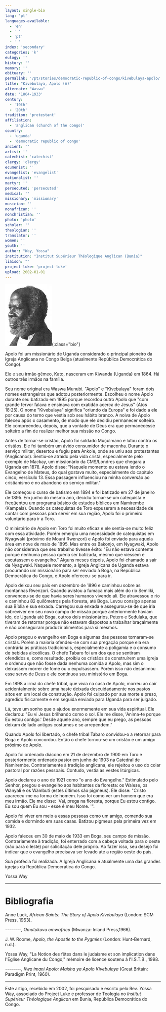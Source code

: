 ```yaml
---
layout: single-bio
lang: 'pt'
languages-available:
  - 'en'
  - ' '
  - 'pt'
  - ' '
index: 'secondary'
categories: 'k'
eulogy: ''
history: ''
memory: ''
obituary: ''
permalink: '/pt/stories/democratic-republic-of-congo/kivebulaya-apolo/'
title: "Kivebulaya, Apolo (A)"
alternate: "Waswa"
date: '1864-1933'
century:
  - '19th'
  - '20th'
tradition: 'protestant'
affiliation:
  - 'anglican (church of the congo)'
country:
  - 'uganda'
  - 'democratic republic of congo'
ancient: ''
artist: ''
catechist: 'catechist'
clergy: 'clergy'
ecumenist: ''
evangelist: 'evangelist'
nationalist: ''
martyr: ''
persecuted: 'persecuted'
medical: ''
missionary: 'missionary'
musician: ''
nonafrican: ''
nonchristian: ''
photo: 'photo'
scholar: ''
theologian: ''
translator: ''
women: ''
youth: ''
author: "Way, Yossa"
institution: "Institut Supérieur Théologique Anglican (Bunia)"
liaison: ""
project-luke: 'project-luke'
upload: 2002-01-01
---
```


![Apolo Kivebulaya](/images/bio-pics/demrepcongo/apolo-kivebulaya/Apolo.jpg){:class="bio"}

Apolo foi um missionário de Uganda considerado o principal pioneiro da Igreja Anglicana no Congo Belga (atualmente República Democrática do Congo).

Ele e seu irmão gêmeo, Kato, nasceram em Kiwanda (Uganda) em 1864. Há outros três irmãos na família.

Seu nome original era Waswa Munubi. "Apolo" e "Kivebulaya" foram dois nomes estrangeiros que adotou posteriormente. Escolheu o nome Apolo durante seu batizado em 1895 porque recordou outro Apolo que "com grande fervor falava e ensinava com exatidão acerca de Jesus" (Atos 18:25). O nome "Kivebulaya" significa "oriundo da Europa" e foi dado a ele por causa do terno que vestia sob seu hábito branco. A noiva de Apolo faleceu após o casamento, de modo que ele decidiu permanecer solteiro. Ele compreendeu, depois, que a vontade de Deus era que permanecesse solteiro a fim de realizar melhor sua missão no Congo.

Antes de tornar-se cristão, Apolo foi soldado Muçulmano e lutou contra os cristãos. Ele foi também um ávido consumidor de maconha. Durante o serviço militar, desertou e fugiu para Ankole, onde se uniu aos protestantes (Anglicanos). Sentiu-se atraído pela vida cristã, especialmente pelo exemplo de Mackay, um missionário da CMS/Londres que chegara a Uganda em 1878. Apolo disse: "Naquele momento eu estava lendo o Evangelho de Mateus, do qual gostava muito, especialmente do capítulo cinco, versículo 13. Essa passagem influenciou na minha conversão ao cristianismo e no abandono do serviço militar."

Ele começou o curso de batismo em 1894 e foi batizado em 27 de janeiro de 1895. Em junho do mesmo ano, decidiu tornar-se um catequista e freqüentou um programa básico de estudos bíblicos em Namirembe (Kampala). Quando os catequistas de Toro expuseram a necessidade de contar com pessoas para servir em sua região, Apolo foi o primeiro voluntário para ir a Toro.

O ministério de Apolo em Toro foi muito eficaz e ele sentia-se muito feliz com essa atividade. Porém emergiu uma necessidade de catequistas em Nyagwaki (próximo de Mount Rwenzori) e Apolo foi enviado para aquela área em nove de maio de 1895. Mas entre os Bakonjo, em Nyagwaki, Apolo não considerava que seu trabalho tivesse êxito: "Eu não estava contente porque nenhuma pessoa queria ser batizada, mesmo que viessem e escutassem o evangelho." Alguns meses depois, Apolo foi chamado a sair de Nyagwaki. Naquele momento, a Igreja Anglicana de Uganda estava procurando um missionário para ser enviado à Boga, na República Democrática do Congo, e Apolo ofereceu-se para ir.

Apolo deixou seu país em dezembro de 1896 e caminhou sobre as montanhas Rwenzori. Quando avistou a fumaça mais além do rio Semliki, convenceu-se de que havia seres humanos vivendo ali. Ele atravessou o rio e caminhou 82 quilômetros pela floresta, até Boga. Levou consigo apenas sua Bíblia e sua enxada. Carregou sua enxada e assegurou-se de que iria sobreviver em seu novo campo de missão porque anteriormente haviam ido, de Uganda até Boga, outros dois missionários, Petero e Sedulaka, que tiveram de retornar porque não estavam dispostos a trabalhar braçalmente e não conseguiram produzir alimentos para si mesmos.

Apolo pregou o evangelho em Boga e algumas das pessoas tornaram-se cristãs. Porém a maioria ofendeu-se com sua pregação porque ela era contrária as práticas tradicionais, especialmente a poligamia e o consumo de bebidas alcoólicas. O chefe Tabaro foi um dos que se sentiram ofendidos e, como resultado, proibiu os cristãos de construírem uma igreja e ordenou que não fosse dada nenhuma comida a Apolo, mas sim o deixassem morrer de fome ou o expulsassem. Porém isso não desanimou esse servo de Deus e ele continuou seu ministério em Boga.

Em 1898 a irmã do chefe tribal, que vivia na casa de Apolo, morreu ao cair acidentalmente sobre uma haste deixada descuidadamente nos pastos altos em um local de construção. Apolo foi culpado por sua morte e preso, agredido fisicamente e em seguida enviado para Uganda para ser julgado.

Lá, teve um sonho que o ajudou enormemente em sua vida espiritual. Ele declarou: "Eu vi Jesus brilhando como o sol. Ele me disse, 'Anima-te porque Eu estou contigo.' Desde aquele ano, sempre que eu prego, as pessoas deixam de lado antigos costumes e se arrependem."

Quando Apolo foi libertado, o chefe tribal Tabaro convidou-o a retornar para Boga e Apolo concordou. Então o chefe tornou-se um cristão e um amigo próximo de Apolo.

Apolo foi ordenado diácono em 21 de dezembro de 1900 em Toro e posteriormente ordenado pastor em junho de 1903 na Catedral de Namirembe. Contrariamente à tradição anglicana, ele rejeitou o uso do colar pastoral por razões pessoais. Contudo, vestia as vestes litúrgicas.

Apolo declarou o ano de 1921 como "o ano do Evangelho." Estimulado pelo Senhor, pregou o evangelho aos habitantes da floresta: os Walese, os Wanyali e os Wambuti (estes últimos são pigmeus). Ele disse: "Cristo apareceu-me na forma de homem. Isso foi como ver um homem que era meu irmão. Ele me disse: 'Vai, prega na floresta, porque Eu estou contigo. Eu sou quem Eu sou - esse é meu Nome. '".

Apolo foi viver em meio a essas pessoas como um amigo, comendo sua comida e dormindo em suas casas. Batizou pigmeus pela primeira vez em 1932.

Apolo faleceu em 30 de maio de 1933 em Boga, seu campo de missão. Contrariamente à tradição, foi enterrado com a cabeça voltada para o oeste (não para o leste) por solicitação dele próprio. Ao fazer isso, seu desejo foi indicar que o evangelho precisava ser levado até a região oeste do país.

Sua profecia foi realizada. A Igreja Anglicana é atualmente uma das grandes igrejas da República Democrática do Congo.

Yossa Way

---

# Bibliografia

Anne Luck, *African Saints: The Story of Apolo Kivebulaya* (London: SCM Press, 1963).

--------, *Omutukuvu omwafrica* (Mwanza: Inland Press,1966).

J. W. Roome, *Apolo, the Apostle to the Pygmies* (London: Hunt-Bernard, n.d.).

Yossa Way, "La Notion des fêtes dans le judaisme et son implication dans l'Eglise Anglicane du Congo," mémoire de licence soutenu à l'I.S.T.B., 1998.

--------, *Kwa imani Apolo: Maisha ya Apolo Kivebulaya* (Great Britain: Paradigm Print, 1960).

---

Este artigo, recebido em 2002, foi pesquisado e escrito pelo Rev. Yossa Way, associado do Project Luke e professor de Teologia no *Institut Supérieur Théologique Anglican* em Bunia, República Democrática do Congo.
